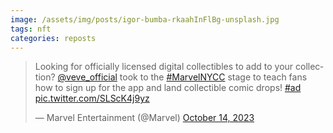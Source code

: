 ```yaml
---
image: /assets/img/posts/igor-bumba-rkaahInFlBg-unsplash.jpg
tags: nft
categories: reposts
---
```


<blockquote class="twitter-tweet"><p lang="en" dir="ltr">Looking for officially licensed digital collectibles to add to your collection? <a href="https://twitter.com/veve_official?ref_src=twsrc%5Etfw">@veve_official</a> took to the <a href="https://twitter.com/hashtag/MarvelNYCC?src=hash&amp;ref_src=twsrc%5Etfw">#MarvelNYCC</a> stage to teach fans how to sign up for the app and land collectible comic drops! <a href="https://twitter.com/hashtag/ad?src=hash&amp;ref_src=twsrc%5Etfw">#ad</a> <a href="https://t.co/SLScK4j9yz">pic.twitter.com/SLScK4j9yz</a></p>&mdash; Marvel Entertainment (@Marvel) <a href="https://twitter.com/Marvel/status/1713330364872069203?ref_src=twsrc%5Etfw">October 14, 2023</a></blockquote> <script async src="https://platform.twitter.com/widgets.js" charset="utf-8"></script>
